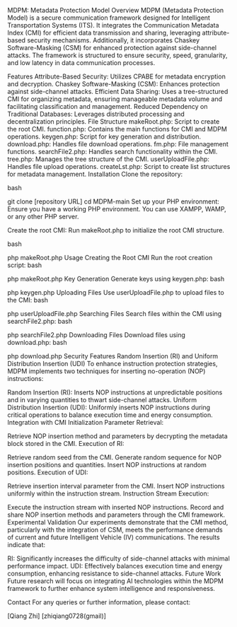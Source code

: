 MDPM: Metadata Protection Model
Overview
MDPM (Metadata Protection Model) is a secure communication framework designed for Intelligent Transportation Systems (ITS). It integrates the Communication Metadata Index (CMI) for efficient data transmission and sharing, leveraging attribute-based security mechanisms. Additionally, it incorporates Chaskey Software-Masking (CSM) for enhanced protection against side-channel attacks. The framework is structured to ensure security, speed, granularity, and low latency in data communication processes.

Features
Attribute-Based Security: Utilizes CPABE for metadata encryption and decryption.
Chaskey Software-Masking (CSM): Enhances protection against side-channel attacks.
Efficient Data Sharing: Uses a tree-structured CMI for organizing metadata, ensuring manageable metadata volume and facilitating classification and management.
Reduced Dependency on Traditional Databases: Leverages distributed processing and decentralization principles.
File Structure
makeRoot.php: Script to create the root CMI.
function.php: Contains the main functions for CMI and MDPM operations.
keygen.php: Script for key generation and distribution.
download.php: Handles file download operations.
fm.php: File management functions.
searchFile2.php: Handles search functionality within the CMI.
tree.php: Manages the tree structure of the CMI.
userUploadFile.php: Handles file upload operations.
createLst.php: Script to create list structures for metadata management.
Installation
Clone the repository:

bash

git clone [repository URL]
cd MDPM-main
Set up your PHP environment:
Ensure you have a working PHP environment. You can use XAMPP, WAMP, or any other PHP server.

Create the root CMI:
Run makeRoot.php to initialize the root CMI structure.

bash

php makeRoot.php
Usage
Creating the Root CMI
Run the root creation script:
bash

php makeRoot.php
Key Generation
Generate keys using keygen.php:
bash

php keygen.php
Uploading Files
Use userUploadFile.php to upload files to the CMI:
bash

php userUploadFile.php
Searching Files
Search files within the CMI using searchFile2.php:
bash

php searchFile2.php
Downloading Files
Download files using download.php:
bash

php download.php
Security Features
Random Insertion (RI) and Uniform Distribution Insertion (UDI)
To enhance instruction protection strategies, MDPM implements two techniques for inserting no-operation (NOP) instructions:

Random Insertion (RI): Inserts NOP instructions at unpredictable positions and in varying quantities to thwart side-channel attacks.
Uniform Distribution Insertion (UDI): Uniformly inserts NOP instructions during critical operations to balance execution time and energy consumption.
Integration with CMI
Initialization Parameter Retrieval:

Retrieve NOP insertion method and parameters by decrypting the metadata block stored in the CMI.
Execution of RI:

Retrieve random seed from the CMI.
Generate random sequence for NOP insertion positions and quantities.
Insert NOP instructions at random positions.
Execution of UDI:

Retrieve insertion interval parameter from the CMI.
Insert NOP instructions uniformly within the instruction stream.
Instruction Stream Execution:

Execute the instruction stream with inserted NOP instructions.
Record and share NOP insertion methods and parameters through the CMI framework.
Experimental Validation
Our experiments demonstrate that the CMI method, particularly with the integration of CSM, meets the performance demands of current and future Intelligent Vehicle (IV) communications. The results indicate that:

RI: Significantly increases the difficulty of side-channel attacks with minimal performance impact.
UDI: Effectively balances execution time and energy consumption, enhancing resistance to side-channel attacks.
Future Work
Future research will focus on integrating AI technologies within the MDPM framework to further enhance system intelligence and responsiveness.



Contact
For any queries or further information, please contact:

[Qiang Zhi]
[zhiqiang0728(gmail)]

